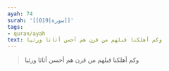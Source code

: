 ```yaml
---
ayah: 74
surah: '[[019|سورة]]'
tags:
- quran/ayah
text: وكم أهلكنا قبلهم من قرن هم أحسن أثاثا ورئيا
---
```

> وكم أهلكنا قبلهم من قرن هم أحسن أثاثا ورئيا
